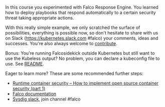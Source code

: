In this course you experimented with Falco Response Engine. You learned how to deploy playbooks that respond automatically to a certain security threat taking appropriate actions.

With this really simple example, we only scratched the surface of possibilities, everything is possible now, so don't hesitate to share with us on Slack (https://kubernetes.slack.com #falco) your comments, ideas and successes. You're also always welcome to [contribute](https://github.com/falcosecurity/.github/blob/master/CONTRIBUTING.md).

Bonus: You're running Falcosidekick outside Kubernetes but still want to use the Kubeless output? No problem, you can declare a kubeconfig file to use. See [README](https://github.com/falcosecurity/falcosidekick/blob/master/README.md).

Eager to learn more? These are some recommended further steps:

- [Runtime container security – How to implement open source container security (part 1)](https://sysdig.com/blog/oss-container-security-runtime/)
- [Falco documentation](https://github.com/draios/falco/wiki)
- [Sysdig slack](https://slack.sysdig.com/), join channel #falco
